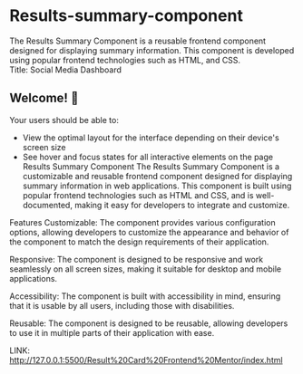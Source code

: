 # Results-summary-component
The Results Summary Component is a reusable frontend component designed for displaying summary information. This component is developed using popular frontend technologies such as HTML, and CSS.  
Title: Social Media Dashboard

## Welcome! 👋

Your users should be able to:

- View the optimal layout for the interface depending on their device's screen size
- See hover and focus states for all interactive elements on the page
Results Summary Component
The Results Summary Component is a customizable and reusable frontend component designed for displaying summary information in web applications. This component is built using popular frontend technologies such as HTML and CSS, and is well-documented, making it easy for developers to integrate and customize.

Features
Customizable: The component provides various configuration options, allowing developers to customize the appearance and behavior of the component to match the design requirements of their application.

Responsive: The component is designed to be responsive and work seamlessly on all screen sizes, making it suitable for desktop and mobile applications.

Accessibility: The component is built with accessibility in mind, ensuring that it is usable by all users, including those with disabilities.

Reusable: The component is designed to be reusable, allowing developers to use it in multiple parts of their application with ease.

LINK: http://127.0.0.1:5500/Result%20Card%20Frontend%20Mentor/index.html
